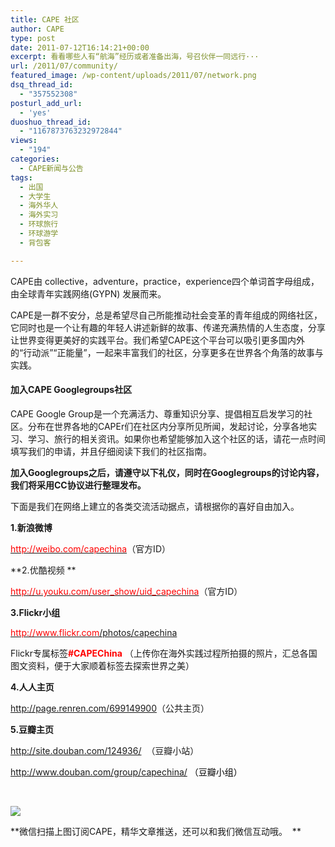 ```yaml
---
title: CAPE 社区
author: CAPE
type: post
date: 2011-07-12T16:14:21+00:00
excerpt: 看看哪些人有“航海”经历或者准备出海，号召伙伴一同远行···
url: /2011/07/community/
featured_image: /wp-content/uploads/2011/07/network.png
dsq_thread_id:
  - "357552308"
posturl_add_url:
  - 'yes'
duoshuo_thread_id:
  - "1167873763232972844"
views:
  - "194"
categories:
  - CAPE新闻与公告
tags:
  - 出国
  - 大学生
  - 海外华人
  - 海外实习
  - 环球旅行
  - 环球游学
  - 背包客

---
```

CAPE由 collective，adventure，practice，experience四个单词首字母组成，由全球青年实践网络(GYPN) 发展而来。

CAPE是一群不安分，总是希望尽自己所能推动社会变革的青年组成的网络社区，它同时也是一个让有趣的年轻人讲述新鲜的故事、传递充满热情的人生态度，分享让世界变得更美好的实践平台。我们希望CAPE这个平台可以吸引更多国内外的“行动派”“正能量”，一起来丰富我们的社区，分享更多在世界各个角落的故事与实践。

<h4 align="left">
  <strong>加入CAPE Googlegroups社区</strong>
</h4>

CAPE Google Group是一个充满活力、尊重知识分享、提倡相互启发学习的社区。分布在世界各地的CAPEr们在社区内分享所见所闻，发起讨论，分享各地实习、学习、旅行的相关资讯。如果你也希望能够加入这个社区的话，请花一点时间填写我们的申请，并且仔细阅读下我们的社区指南。

****加入Googlegroups之后，请遵守以下礼仪，同时在Googlegroups的讨论内容，我们将采用CC协议进行整理发布。****

下面是我们在网络上建立的各类交流活动据点，请根据你的喜好自由加入。

**1.新浪微博**

[<span style="color: #ff0000;"><span style="color: #ff0000;">http://weibo.com/capechina</span></span>][1]（官方ID）

**2.优酷视频 **

[<span style="color: #ff0000;">http://u.youku.com/user_show/uid_capechina</span>][2]（官方ID）

**3.Flickr小组**

[<span style="color: #ff0000;">http://www.flickr.com</span>/photos/capechina][3]

Flickr专属标签<span style="color: #ff0000;"><strong>#CAPEChina</strong></span> （上传你在海外实践过程所拍摄的照片，汇总各国图文资料，便于大家顺着标签去探索世界之美）

**4.人人主页**

<span style="color: #ff0000;"><a href="http://page.renren.com/699149900"><span style="color: #ff0000;">http://page.renren.com/699149900</span></a></span>（公共主页）

**5.豆瓣主页**

<span style="color: #ff0000;"><a href="http://site.douban.com/124936/"><span style="color: #ff0000;">http://site.douban.com/124936/</span></a></span>  （豆瓣小站）

<span style="color: #ff0000;"><a href="http://www.douban.com/group/capechina/"><span style="color: #ff0000;">http://www.douban.com/group/capechina/ </span></a><span style="color: #000000;">（豆瓣小组）</span></span>

<span style="color: #ff0000;"><a href="http://www.douban.com/group/capechina/"><span style="color: #ff0000;"><br /> </span></a></span>

**![][4]**

**微信扫描上图订阅CAPE，精华文章推送，还可以和我们微信互动哦。  **

 [1]: http://weibo.com/capechina
 [2]: http://u.youku.com/user_show/uid_全球青年实践网络
 [3]: http://www.flickr.com/photos/capechina
 [4]: http://www.capechina.org/wp-content/uploads/2012/08/getqrcode-e1345389786143.jpg

